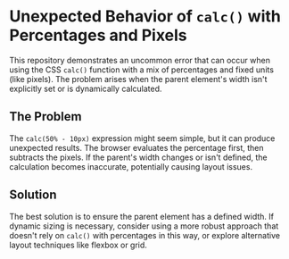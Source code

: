 # Unexpected Behavior of `calc()` with Percentages and Pixels

This repository demonstrates an uncommon error that can occur when using the CSS `calc()` function with a mix of percentages and fixed units (like pixels).  The problem arises when the parent element's width isn't explicitly set or is dynamically calculated.

## The Problem

The `calc(50% - 10px)` expression might seem simple, but it can produce unexpected results.  The browser evaluates the percentage first, then subtracts the pixels.  If the parent's width changes or isn't defined, the calculation becomes inaccurate, potentially causing layout issues.

## Solution

The best solution is to ensure the parent element has a defined width.  If dynamic sizing is necessary, consider using a more robust approach that doesn't rely on `calc()` with percentages in this way, or explore alternative layout techniques like flexbox or grid.